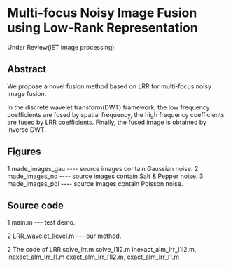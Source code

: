 # Multi-focus Noisy Image Fusion using Low-Rank Representation
Under Review(IET image processing)


## Abstract

We propose a novel fusion method based on LRR for multi-focus noisy image fusion. 

In the discrete wavelet transform(DWT) framework, the low frequency coefficients are fused by spatial frequency, the high frequency coefficients are fused by LRR coefficients. Finally, the fused image is obtained by inverse DWT. 


## Figures
1 made_images_gau ---- source images contain Gaussian noise.
2 made_images_no  ---- source images contain Salt & Pepper noise.
3 made_images_poi ---- source images contain Poisson noise.


## Source code
1 main.m --- test demo.

2 LRR_wavelet_1level.m --- our method.

2 The code of LRR
	solve_lrr.m
	solve_l1l2.m
	inexact_alm_lrr_l1l2.m, inexact_alm_lrr_l1.m
	exact_alm_lrr_l1l2.m, exact_alm_lrr_l1.m


